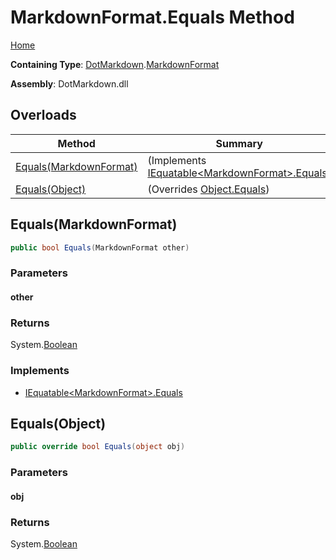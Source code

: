 <a name="_top"></a>

# MarkdownFormat\.Equals Method

[Home](../../../README.md#_top)

**Containing Type**: [DotMarkdown](../../README.md#_top)\.[MarkdownFormat](../README.md#_top)

**Assembly**: DotMarkdown\.dll

## Overloads

| Method | Summary |
| ------ | ------- |
| [Equals(MarkdownFormat)](#DotMarkdown_MarkdownFormat_Equals_DotMarkdown_MarkdownFormat_) |  \(Implements [IEquatable\<MarkdownFormat>.Equals](https://docs.microsoft.com/en-us/dotnet/api/system.iequatable-1.equals)\) |
| [Equals(Object)](#DotMarkdown_MarkdownFormat_Equals_System_Object_) |  \(Overrides [Object.Equals](https://docs.microsoft.com/en-us/dotnet/api/system.object.equals)\) |

## Equals\(MarkdownFormat\) <a name="DotMarkdown_MarkdownFormat_Equals_DotMarkdown_MarkdownFormat_"></a>

```csharp
public bool Equals(MarkdownFormat other)
```

### Parameters

#### other

### Returns

System\.[Boolean](https://docs.microsoft.com/en-us/dotnet/api/system.boolean)

### Implements

* [IEquatable\<MarkdownFormat>.Equals](https://docs.microsoft.com/en-us/dotnet/api/system.iequatable-1.equals)

## Equals\(Object\) <a name="DotMarkdown_MarkdownFormat_Equals_System_Object_"></a>

```csharp
public override bool Equals(object obj)
```

### Parameters

#### obj

### Returns

System\.[Boolean](https://docs.microsoft.com/en-us/dotnet/api/system.boolean)

